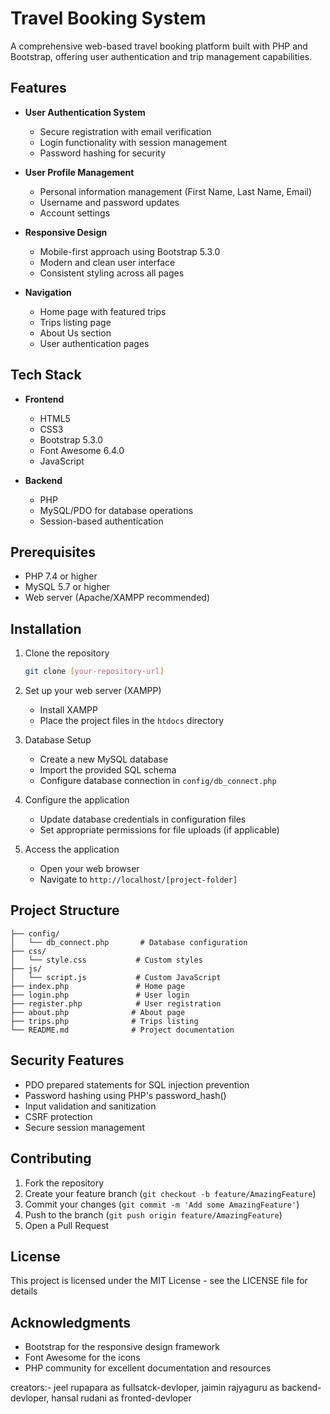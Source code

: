 # Travel Booking System

A comprehensive web-based travel booking platform built with PHP and Bootstrap, offering user authentication and trip management capabilities.

## Features

- **User Authentication System**
  - Secure registration with email verification
  - Login functionality with session management
  - Password hashing for security

- **User Profile Management**
  - Personal information management (First Name, Last Name, Email)
  - Username and password updates
  - Account settings

- **Responsive Design**
  - Mobile-first approach using Bootstrap 5.3.0
  - Modern and clean user interface
  - Consistent styling across all pages

- **Navigation**
  - Home page with featured trips
  - Trips listing page
  - About Us section
  - User authentication pages

## Tech Stack

- **Frontend**
  - HTML5
  - CSS3
  - Bootstrap 5.3.0
  - Font Awesome 6.4.0
  - JavaScript

- **Backend**
  - PHP
  - MySQL/PDO for database operations
  - Session-based authentication

## Prerequisites

- PHP 7.4 or higher
- MySQL 5.7 or higher
- Web server (Apache/XAMPP recommended)

## Installation

1. Clone the repository
   ```bash
   git clone [your-repository-url]
   ```

2. Set up your web server (XAMPP)
   - Install XAMPP
   - Place the project files in the `htdocs` directory

3. Database Setup
   - Create a new MySQL database
   - Import the provided SQL schema
   - Configure database connection in `config/db_connect.php`

4. Configure the application
   - Update database credentials in configuration files
   - Set appropriate permissions for file uploads (if applicable)

5. Access the application
   - Open your web browser
   - Navigate to `http://localhost/[project-folder]`

## Project Structure

```
├── config/
│   └── db_connect.php       # Database configuration
├── css/
│   └── style.css           # Custom styles
├── js/
│   └── script.js           # Custom JavaScript
├── index.php               # Home page
├── login.php               # User login
├── register.php            # User registration
├── about.php              # About page
├── trips.php              # Trips listing
└── README.md              # Project documentation
```

## Security Features

- PDO prepared statements for SQL injection prevention
- Password hashing using PHP's password_hash()
- Input validation and sanitization
- CSRF protection
- Secure session management

## Contributing

1. Fork the repository
2. Create your feature branch (`git checkout -b feature/AmazingFeature`)
3. Commit your changes (`git commit -m 'Add some AmazingFeature'`)
4. Push to the branch (`git push origin feature/AmazingFeature`)
5. Open a Pull Request

## License

This project is licensed under the MIT License - see the LICENSE file for details

## Acknowledgments

- Bootstrap for the responsive design framework
- Font Awesome for the icons
- PHP community for excellent documentation and resources


creators:- jeel rupapara as fullsatck-devloper, jaimin rajyaguru as backend-devloper, hansal rudani as fronted-devloper
